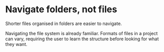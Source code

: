 # Navigate folders, not files

Shorter files organised in folders are easier to navigate.

Navigating the file system is already familiar.
Formats of files in a project can vary, requiring the user to learn the
structure before looking for what they want.
